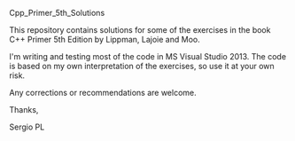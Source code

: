 Cpp_Primer_5th_Solutions

This repository contains solutions for some of the exercises in the book C++ Primer 5th Edition by Lippman, Lajoie and Moo.

I'm writing and testing most of the code in MS Visual Studio 2013. 
The code is based on my own interpretation of the exercises, so use it at your own risk.

Any corrections or recommendations are welcome.

Thanks,

Sergio PL
